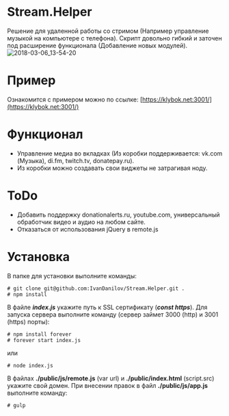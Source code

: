 # Stream.Helper
Решение для удаленной работы со стримом (Например управление музыкой на компьютере с телефона). Скрипт довольно гибкий и заточен под расширение функционала (Добавление новых модулей).
![2018-03-06_13-54-20](https://user-images.githubusercontent.com/10038023/37031128-4dda86a0-2146-11e8-869d-6f1f6658291b.png)

# Пример
Ознакомится с примером можно по ссылке: [https://klybok.net:3001/](https://klybok.net:3001/)

# Функционал
* Управление медиа во вкладках (Из коробки поддерживается: vk.com (Музыка), di.fm, twitch.tv, donatepay.ru). 
* Из коробки можно создавать свои виджеты не затрагивая ноду.

# ToDo
* Добавить поддержку donationalerts.ru, youtube.com, универсальный обработчик видео и аудио на любом сайте.
* Отказаться от использования jQuery в remote.js

# Установка
В папке для установки выполните команды:
```
# git clone git@github.com:IvanDanilov/Stream.Helper.git .
# npm install
```
В файле ___index.js___ укажите путь к SSL сертификату (___const https___). Для запуска сервера выполните команду (сервер займет 3000 (http) и 3001 (https) порты):
```
# npm install forever
# forever start index.js
```
или
```
# node index.js
```
В файлах __./public/js/remote.js__ (var url) и __./public/index.html__ (script.src) укажите свой домен. 
При внесении правок в файл __./public/js/app.js__ выполните команду:
```
# gulp
```
